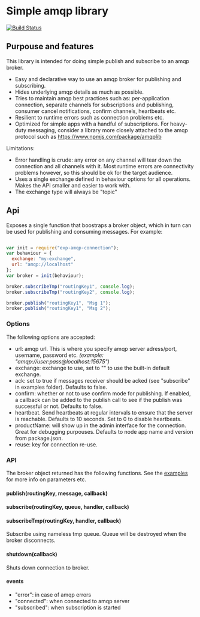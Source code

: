 # Simple amqp library

[![Build Status](https://travis-ci.org/ExpressenAB/exp-amqp-connection.svg?branch=master)](https://travis-ci.org/ExpressenAB/exp-amqp-connection)

## Purpouse and features

This library is intended for doing simple publish and subscribe to an amqp broker.

- Easy and declarative way to use an amqp broker for publishing and subscribing.
- Hides underlying amqp details as much as possible.
- Tries to maintain amqp best practices such as: per-application connection, separate channels for subscriptions and publishing, consumer cancel notifications, confirm channels, heartbeats etc.
- Resilient to runtime errors such as connection problems etc.
- Optimized for simple apps with a handful of subscriptions.
For heavy-duty messaging, consider a library more closely attached to the amqp protocol such as https://www.npmjs.com/package/amqplib

Limitations:

- Error handling is crude: any error on any channel will tear down the connection and all channels with it. Most runtime errors are connectivity problems however, so this should be ok for the target audience.
- Uses a single exchange defined in behaviour options for all operations. Makes the API smaller and easier to work with.
- The exchange type will always be "topic"

## Api

Exposes a single function that boostraps a broker object, which in turn can be used for publishing and consuming messages.
For example:

```js

var init = require("exp-amqp-connection");
var behaviour = {
  exchange: "my-exchange",
  url: "amqp://localhost"
};
var broker = init(behaviour);

broker.subscribeTmp("routingKey1", console.log);
broker.subscribeTmp("routingKey2", console.log);

broker.publish("routingKey1", "Msg 1");
broker.publish("routingKey1", "Msg 2");

```

### Options

The following options are accepted:

* url: amqp url. This is where you specify amqp server adress/port, username, password etc. *(example: "amqp://user:pass@localhost:15675")*
* exchange: exchange to use, set to "" to use the built-in default exchange.
* ack: set to true if messages receiver should be acked (see "subscribe" in examples folder). Defaults to false.
* confirm: whether or not to use confirm mode for publishing. If enabled, a callback can be added to the publish call to see if the publish was successful or not. Defaults to false.
* heartbeat. Send heartbeats at regular intervals to ensure that the server is reachable. Defaults to 10 seconds. Set to 0 to disable heartbeats.
* productName: will show up in the admin interface for the connection. Great for debugging purpouses. Defaults to node app name and version from package.json.
* reuse: key for connection re-use.

### API

The broker object returned has the following functions. See the [examples](examples) for more info on parameters etc.

#### publish(routingKey, message, callback)

#### subscribe(routingKey, queue, handler, callback)

#### subscribeTmp(routingKey, handler, callback)

Subscribe using nameless tmp queue. Queue will be destroyed when the broker disconnects.

#### shutdown(callback)

Shuts down connection to broker.

#### events

* "error": in case of amqp errors
* "connected": when connected to amqp server
* "subscribed": when subscription is started



